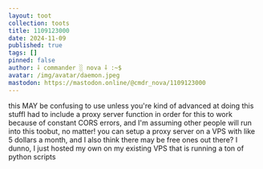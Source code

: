 ```yaml
---
layout: toot
collection: toots
title: 1109123000
date: 2024-11-09
published: true
tags: []
pinned: false
author: ⸸ commander ░ nova ⸸ :~$
avatar: /img/avatar/daemon.jpeg
mastodon: https://mastodon.online/@cmdr_nova/1109123000
---
```


this MAY be confusing to use unless you're kind of advanced at doing this stuffI had to include a proxy server function in order for this to work because of constant CORS errors, and I'm assuming other people will run into this toobut, no matter! you can setup a proxy server on a VPS with like 5 dollars a month, and I also think there may be free ones out there? I dunno, I just hosted my own on my existing VPS that is running a ton of python scripts
